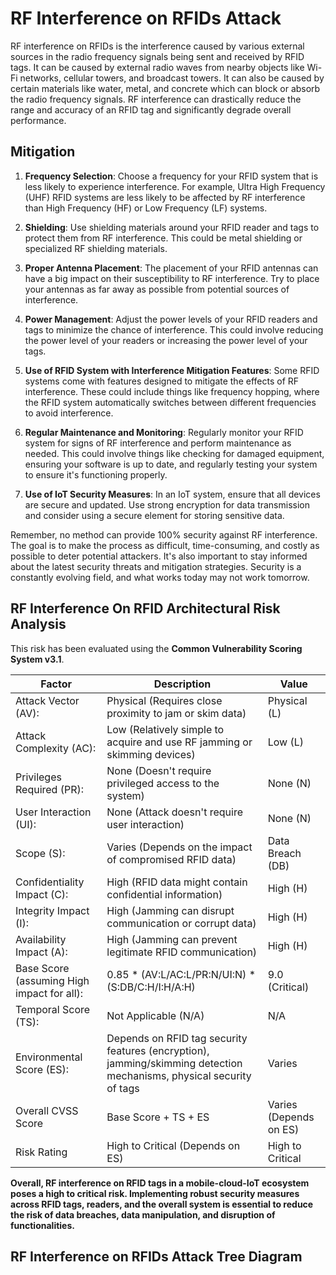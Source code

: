 # RF Interference on RFIDs Attack 

RF interference on RFIDs is the interference caused by various external sources in the radio frequency signals being sent and received by RFID tags. It can be caused by external radio waves from nearby objects like Wi-Fi networks, cellular towers, and broadcast towers. It can also be caused by certain materials like water, metal, and concrete which can block or absorb the radio frequency signals. RF interference can drastically reduce the range and accuracy of an RFID tag and significantly degrade overall performance.

## Mitigation

1. **Frequency Selection**: Choose a frequency for your RFID system that is less likely to experience interference. For example, Ultra High Frequency (UHF) RFID systems are less likely to be affected by RF interference than High Frequency (HF) or Low Frequency (LF) systems.

2. **Shielding**: Use shielding materials around your RFID reader and tags to protect them from RF interference. This could be metal shielding or specialized RF shielding materials.

3. **Proper Antenna Placement**: The placement of your RFID antennas can have a big impact on their susceptibility to RF interference. Try to place your antennas as far away as possible from potential sources of interference.

4. **Power Management**: Adjust the power levels of your RFID readers and tags to minimize the chance of interference. This could involve reducing the power level of your readers or increasing the power level of your tags.

5. **Use of RFID System with Interference Mitigation Features**: Some RFID systems come with features designed to mitigate the effects of RF interference. These could include things like frequency hopping, where the RFID system automatically switches between different frequencies to avoid interference.

6. **Regular Maintenance and Monitoring**: Regularly monitor your RFID system for signs of RF interference and perform maintenance as needed. This could involve things like checking for damaged equipment, ensuring your software is up to date, and regularly testing your system to ensure it's functioning properly.

7. **Use of IoT Security Measures**: In an IoT system, ensure that all devices are secure and updated. Use strong encryption for data transmission and consider using a secure element for storing sensitive data.

Remember, no method can provide 100% security against RF interference. The goal is to make the process as difficult, time-consuming, and costly as possible to deter potential attackers. It's also important to stay informed about the latest security threats and mitigation strategies. Security is a constantly evolving field, and what works today may not work tomorrow.

## RF Interference On RFID Architectural Risk Analysis

This risk has been evaluated using the **Common Vulnerability Scoring System v3.1**.

| **Factor**                                   | **Description**                                                                                                          | **Value**                            |
|----------------------------------------------|--------------------------------------------------------------------------------------------------------------------------|--------------------------------------|
| Attack   Vector (AV):                        | Physical   (Requires close proximity to jam or skim data)                                                                | Physical   (L)                       |
| Attack   Complexity (AC):                    | Low   (Relatively simple to acquire and use RF jamming or skimming devices)                                              | Low   (L)                            |
| Privileges   Required (PR):                  | None   (Doesn't require privileged access to the system)                                                                 | None   (N)                           |
| User   Interaction (UI):                     | None   (Attack doesn't require user interaction)                                                                         | None   (N)                           |
| Scope   (S):                                 | Varies   (Depends on the impact of compromised RFID data)                                                                |         Data Breach (DB)             |
| Confidentiality   Impact (C):                | High   (RFID data might contain confidential information)                                                                | High   (H)                           |
| Integrity   Impact (I):                      | High   (Jamming can disrupt communication or corrupt data)                                                               | High   (H)                           |
| Availability   Impact (A):                   | High   (Jamming can prevent legitimate RFID communication)                                                               | High   (H)                           |
| Base   Score (assuming High impact for all): | 0.85   * (AV:L/AC:L/PR:N/UI:N) * (S:DB/C:H/I:H/A:H)                                                                      | 9.0   (Critical)                     |
| Temporal   Score (TS):                       | Not   Applicable (N/A)                                                                                                   | N/A                                  |
| Environmental   Score (ES):                  | Depends   on RFID tag security features (encryption), jamming/skimming detection   mechanisms, physical security of tags | Varies                               |
| Overall   CVSS Score                         | Base   Score + TS + ES                                                                                                   |         Varies (Depends on ES)       |
| Risk   Rating                                | High   to Critical (Depends on ES)                                                                                       | High   to Critical                   |

**Overall, RF interference on RFID tags in a mobile-cloud-IoT ecosystem poses a high to critical risk. Implementing robust security measures across RFID tags, readers, and the overall system is essential to reduce the risk of data breaches, data manipulation, and disruption of functionalities.**

## RF Interference on RFIDs Attack Tree Diagram